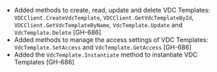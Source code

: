 * Added methods to create, read, update and delete VDC Templates: `VDCClient.CreateVdcTemplate`, `VDCClient.GetVdcTemplateById`,
`VDCClient.GetVdcTemplateByName`, `VdcTemplate.Update` and `VdcTemplate.Delete` [GH-686]
* Added methods to manage the access settings of VDC Templates: `VdcTemplate.SetAccess` and  `VdcTemplate.GetAccess` [GH-686]
* Added the `VdcTemplate.Instantiate` method to instantiate VDC Templates [GH-686]
